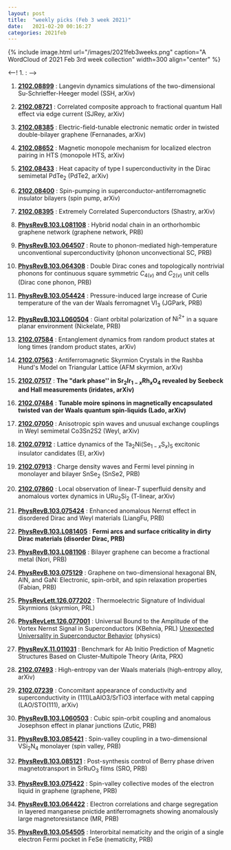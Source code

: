```yaml
---
layout: post
title:  "weekly picks (Feb 3 week 2021)"
date:   2021-02-20 00:16:27
categories: 2021feb
---
```


{% include image.html url="/images/2021feb3weeks.png" caption="A WordCloud of 2021 Feb 3rd week collection" width=300 align="center" %}


<--! 1. **[]()** : -->


1. **[2102.08899](http://arxiv.org/abs/2102.08899)** : Langevin dynamics simulations of the two-dimensional Su-Schrieffer-Heeger model (SSH, arXiv)

1. **[2102.08721](http://arxiv.org/abs/2102.08721)** : Correlated composite approach to fractional quantum Hall effect via edge current (SJRey, arXiv)

1. **[2102.08385](http://arxiv.org/abs/2102.08385)** : Electric-field-tunable electronic nematic order in twisted double-bilayer graphene (Fernanades, arXiv)

1. **[2102.08652](http://arxiv.org/abs/2102.08652)** : Magnetic monopole mechanism for localized electron pairing in HTS (monopole HTS, arXiv)

1. **[2102.08433](http://arxiv.org/abs/2102.08433)** : Heat capacity of type I superconductivity in the Dirac semimetal PdTe$_2$ (PdTe2, arXiv)

1. **[2102.08400](http://arxiv.org/abs/2102.08400)** : Spin-pumping in superconductor-antiferromagnetic insulator bilayers (spin pump, arXiv)

1. **[2102.08395](http://arxiv.org/abs/2102.08395)** : Extremely Correlated Superconductors (Shastry, arXiv)

1. **[PhysRevB.103.L081108](https://link.aps.org/doi/10.1103/PhysRevB.103.L081108)** : Hybrid nodal chain in an orthorhombic graphene network (graphene network, PRB)

1. **[PhysRevB.103.064507](https://link.aps.org/doi/10.1103/PhysRevB.103.064507)** : Route to phonon-mediated high-temperature unconventional superconductivity (phonon unconvectional SC, PRB)

1. **[PhysRevB.103.064308](https://link.aps.org/doi/10.1103/PhysRevB.103.064308)** : Double Dirac cones and topologically nontrivial phonons for continuous square symmetric ${C}_{4(v)}$ and ${C}_{2(v)}$ unit cells (Dirac cone phonon, PRB)

1. **[PhysRevB.103.054424](https://link.aps.org/doi/10.1103/PhysRevB.103.054424)** : Pressure-induced large increase of Curie temperature of the van der Waals ferromagnet $\mathrm{V}{\mathrm{I}}_{3}$ (JGPark, PRB)

1. **[PhysRevB.103.L060504](https://link.aps.org/doi/10.1103/PhysRevB.103.L060504)** : Giant orbital polarization of ${\mathrm{Ni}}^{2+}$ in a square planar environment (Nickelate, PRB)

1. **[2102.07584](http://arxiv.org/abs/2102.07584)** : Entanglement dynamics from random product states at long times (random product states, arXiv)

1. **[2102.07563](http://arxiv.org/abs/2102.07563)** : Antiferromagnetic Skyrmion Crystals in the Rashba Hund's Model on Triangular Lattice (AFM skyrmion, arXiv)

1. **[2102.07517](http://arxiv.org/abs/2102.07517)** : **The "dark phase'' in Sr$_2$Ir$_{1-x}$Rh$_x$O$_4$ revealed by Seebeck and Hall measurements (iridates, arXiv)**


1. **[2102.07484](http://arxiv.org/abs/2102.07484)** : **Tunable moire spinons in magnetically encapsulated twisted van der Waals quantum spin-liquids (Lado, arXiv)**


1. **[2102.07050](http://arxiv.org/abs/2102.07050)** : Anisotropic spin waves and unusual exchange couplings in Weyl semimetal Co3Sn2S2 (Weyl, arXiv)

1. **[2102.07912](http://arxiv.org/abs/2102.07912)** : Lattice dynamics of the Ta$_2$Ni(Se$_{1-x}$S$_x$)$_5$ excitonic insulator candidates (EI, arXiv)


1. **[2102.07913](http://arxiv.org/abs/2102.07913)** : Charge density waves and Fermi level pinning in monolayer and bilayer SnSe$_2$ (SnSe2, PRB)

1. **[2102.07860](http://arxiv.org/abs/2102.07860)** : Local observation of linear-$T$ superfluid density and anomalous vortex dynamics in URu$_2$Si$_2$ (T-linear, arXiv)

1. **[PhysRevB.103.075424](https://link.aps.org/doi/10.1103/PhysRevB.103.075424)** : Enhanced anomalous Nernst effect in disordered Dirac and Weyl materials (LiangFu, PRB)

1. **[PhysRevB.103.L081405](https://link.aps.org/doi/10.1103/PhysRevB.103.L081405)** : **Fermi arcs and surface criticality in dirty Dirac materials (disorder Dirac, PRB)**

1. **[PhysRevB.103.L081106](https://link.aps.org/doi/10.1103/PhysRevB.103.L081106)** : Bilayer graphene can become a fractional metal (Nori, PRB)

1. **[PhysRevB.103.075129](https://link.aps.org/doi/10.1103/PhysRevB.103.075129)** : Graphene on two-dimensional hexagonal BN, AlN, and GaN: Electronic, spin-orbit, and spin relaxation properties (Fabian, PRB)

1. **[PhysRevLett.126.077202](https://link.aps.org/doi/10.1103/PhysRevLett.126.077202)** : Thermoelectric Signature of Individual Skyrmions (skyrmion, PRL)

1. **[PhysRevLett.126.077001](https://link.aps.org/doi/10.1103/PhysRevLett.126.077001)** : Universal Bound to the Amplitude of the Vortex Nernst Signal in Superconductors (KBehnia, PRL) [Unexpected Universality in Superconductor Behavior](https://physics.aps.org/articles/v14/s17) (physics) 

1. **[PhysRevX.11.011031](https://link.aps.org/doi/10.1103/PhysRevX.11.011031)** : Benchmark for Ab Initio Prediction of Magnetic Structures Based on Cluster-Multipole Theory (Arita, PRX)


1. **[2102.07493](http://arxiv.org/abs/2102.07493)** : High-entropy van der Waals materials (high-entropy alloy, arXiv)

1. **[2102.07239](http://arxiv.org/abs/2102.07239)** : Concomitant appearance of conductivity and superconductivity in (111)LaAlO3/SrTiO3 interface with metal capping (LAO/STO(111), arXiv)

1. **[PhysRevB.103.L060503](https://link.aps.org/doi/10.1103/PhysRevB.103.L060503)** : Cubic spin-orbit coupling and anomalous Josephson effect in planar junctions (Zutic, PRB)

1. **[PhysRevB.103.085421](https://link.aps.org/doi/10.1103/PhysRevB.103.085421)** : Spin-valley coupling in a two-dimensional $\mathrm{V}{\mathrm{Si}}_{2}{\mathrm{N}}_{4}$ monolayer (spin valley, PRB)

1. **[PhysRevB.103.085121](https://link.aps.org/doi/10.1103/PhysRevB.103.085121)** : Post-synthesis control of Berry phase driven magnetotransport in ${\mathrm{SrRuO}}_{3}$ films (SRO, PRB)

1. **[PhysRevB.103.075422](https://link.aps.org/doi/10.1103/PhysRevB.103.075422)** : Spin-valley collective modes of the electron liquid in graphene (graphene, PRB)

1. **[PhysRevB.103.064422](https://link.aps.org/doi/10.1103/PhysRevB.103.064422)** : Electron correlations and charge segregation in layered manganese pnictide antiferromagnets showing anomalously large magnetoresistance (MR, PRB)

1. **[PhysRevB.103.054505](https://link.aps.org/doi/10.1103/PhysRevB.103.054505)** : Interorbital nematicity and the origin of a single electron Fermi pocket in FeSe (nematicity, PRB)

